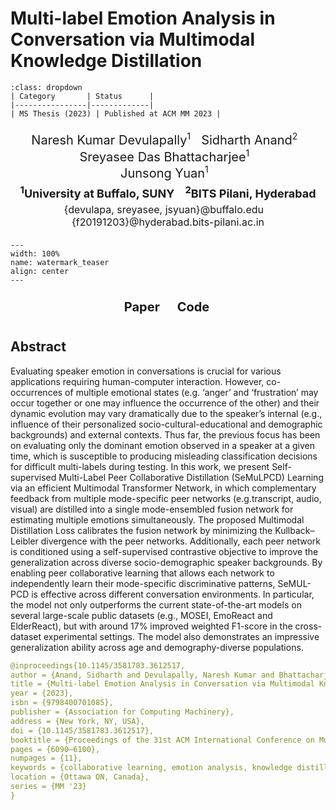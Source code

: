# Multi-label Emotion Analysis in Conversation via Multimodal Knowledge Distillation

```{admonition} Project details
:class: dropdown
| Category       | Status      |
|----------------|-------------|
| MS Thesis (2023) | Published at ACM MM 2023 |
```

<head>
  <style>
    .author-container {
      text-align: center;
      /* font-family: "Times New Roman", Times, serif; */
      /* background: white; */
      /* padding: 15px; */
      width: fit-content;
      margin: 20px auto;
      /* border: 2px solid black; */
      /* border-radius: 8px; */
      /* box-shadow: 4px 4px 10px rgba(0, 0, 0, 0.2); */
    }
    .author-names {
      font-size: 20px;
      /* font-weight: bold; */
    }
    .author-names sup {
      font-size: 14px;
    }
    .affiliations {
      font-size: 18px;
      margin-top: 5px;
      font-weight: bold;
    }
    .emails {
      font-size: 16px;
      margin-top: 5px;
    }
  </style>
</head>

<div class="author-container">
<!-- Author Names -->
<div class="author-names">
    Naresh Kumar Devulapally<sup>1</sup> &nbsp;
    Sidharth Anand<sup>2</sup> &nbsp;
    Sreyasee Das Bhattacharjee<sup>1</sup> &nbsp;
    <br>
    Junsong Yuan<sup>1</sup> &nbsp;
</div>

<!-- Affiliations -->
<div class="affiliations">
    <sup>1</sup>University at Buffalo, SUNY &nbsp;&nbsp;
    <sup>2</sup>BITS Pilani, Hyderabad
</div>

<!-- Emails -->
<div class="emails">
    {devulapa, sreyasee, jsyuan}@buffalo.edu &nbsp;&nbsp;
    {f20191203}@hyderabad.bits-pilani.ac.in
</div>
</div>

```{figure} figures/acmmm-23-teaser.png
---
width: 100%
name: watermark_teaser
align: center
---
```

<head>
  <link rel="stylesheet" href="https://cdnjs.cloudflare.com/ajax/libs/font-awesome/6.4.2/css/all.min.css">
  <style>
    .content {
      text-align: center;
    }
    .social-icons {
      text-align: center;
      margin-top: 10px;
    }
    .social-icons a {
      text-decoration: none;
      font-size: 20px;
      font-weight: bold;
      margin: 10px;
      color: inherit;
      display: inline-block;
    }
    .social-icons i {
      margin-right: 6px;
    }
  </style>
</head>

<div class="social-icons">
    <a href="https://dl.acm.org/doi/10.1145/3581783.3612517" class="button">Paper</a>&nbsp;
    <a href="https://github.com/neuralnaresh/multimodal-emotion-recognition" class="button">Code</a>&nbsp;
    <!-- <a href="#" class="button">Slides</a>&nbsp; -->
</div>

## Abstract

Evaluating speaker emotion in conversations is crucial for various applications requiring human-computer interaction. However, co-occurrences of multiple emotional states (e.g. ‘anger’ and ‘frustration’ may occur together or one may influence the occurrence of the other) and their dynamic evolution may vary dramatically due to the speaker’s internal (e.g., influence of their personalized socio-cultural-educational and demographic backgrounds) and external contexts. Thus far, the previous focus has been on evaluating only the dominant emotion observed in a speaker at a given time, which is susceptible to producing misleading classification decisions for difficult multi-labels during testing. In this work, we present Self-supervised Multi-Label Peer Collaborative Distillation (SeMuLPCD) Learning via an efficient Multimodal Transformer Network, in which complementary feedback from multiple mode-specific peer networks (e.g.transcript, audio, visual) are distilled into a single mode-ensembled fusion network for estimating multiple emotions simultaneously. The proposed Multimodal Distillation Loss calibrates the fusion network by minimizing the Kullback–Leibler divergence with the peer networks. Additionally, each peer network is conditioned using a self-supervised contrastive objective to improve the generalization across diverse socio-demographic speaker backgrounds. By enabling peer collaborative learning that allows each network to independently learn their mode-specific discriminative patterns, SeMUL-PCD is effective across different conversation environments. In particular, the model not only outperforms the current state-of-the-art models on several large-scale public datasets (e.g., MOSEI, EmoReact and ElderReact), but with around 17% improved weighted F1-score in the cross-dataset experimental settings. The model also demonstrates an impressive generalization ability across age and demography-diverse populations.

```yaml
@inproceedings{10.1145/3581783.3612517,
author = {Anand, Sidharth and Devulapally, Naresh Kumar and Bhattacharjee, Sreyasee Das and Yuan, Junsong},
title = {Multi-label Emotion Analysis in Conversation via Multimodal Knowledge Distillation},
year = {2023},
isbn = {9798400701085},
publisher = {Association for Computing Machinery},
address = {New York, NY, USA},
doi = {10.1145/3581783.3612517},
booktitle = {Proceedings of the 31st ACM International Conference on Multimedia},
pages = {6090–6100},
numpages = {11},
keywords = {collaborative learning, emotion analysis, knowledge distillation, multi-label classification, transformer},
location = {Ottawa ON, Canada},
series = {MM '23}
}
```